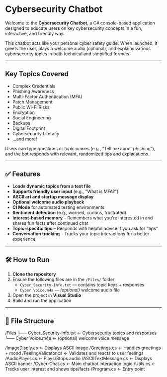 # Cybersecurity Chatbot

Welcome to the **Cybersecurity Chatbot**, a C# console-based application designed to educate users on key cybersecurity concepts in a fun, interactive, and friendly way.

This chatbot acts like your personal cyber safety guide. When launched, it greets the user, plays a welcome audio (optional), and explains various cybersecurity topics in both technical and simplified formats.

---

##  Key Topics Covered

- Complex Credentials  
- Phishing Awareness  
- Multi-Factor Authentication (MFA)  
- Patch Management  
- Public Wi-Fi Risks  
- Encryption  
- Social Engineering  
- Backups  
- Digital Footprint  
- Cybersecurity Literacy  
- ...and more!

Users can type questions or topic names (e.g., “Tell me about phishing”), and the bot responds with relevant, randomized tips and explanations.

---

## ✅ Features

-  **Loads dynamic topics from a text file**
-  **Supports friendly user input** (e.g., "What is MFA?")
-  **ASCII art and startup message display**
-  **Optional welcome audio playback**
-  **CI Mode** for automated testing environments
-  **Sentiment detection** (e.g., worried, curious, frustrated)
-  **Interest-based memory** – Remembers what you're interested in and shares fun facts after continued chat
-  **Topic-specific tips** – Responds with helpful advice if you ask for "tips"
-  **Conversation tracking** – Tracks your topic interactions for a better experience

---

## 🛠 How to Run

1. **Clone the repository**
2. Ensure the following files are in the `/Files/` folder:
    - `Cyber_Security-Info.txt` — contains topic keys + responses
    - `Cyber Voice.m4a` — *(optional)* welcome audio file
3. Open the project in **Visual Studio**
4. Build and run the application

---

## 📂 File Structure


/Files
├── Cyber_Security-Info.txt ← Cybersecurity topics and responses
└── Cyber Voice.m4a ← (optional) welcome voice message

/ImageDisply.cs ← Displays ASCII image
/Greetings.cs ← Handles greetings + mood
/FeelingValidator.cs ← Validates and reacts to user feelings
/AudioPlayer.cs ← Plays/Stops audio
/ASCIITextMessage.cs ← Displays ASCII banner
/Cyber-Chat.cs ← Main chatbot interaction logic
/Utils.cs ← Tracks user interest and shows tips/facts
/Program.cs ← Entry point

